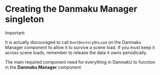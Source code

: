 
# Creating the Danmaku Manager singleton
> [!IMPORTANT]
> It is actually discouraged to call `DontDestoryOnLoad` on the Danmaku Manager
> component to allow it to survive a scene load. If you must keep it across scene
> loads, remember to release the data it owns periodically.

The main required component need for everything in DanmakU to function in the
**Danmaku Manager** component.
